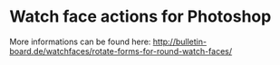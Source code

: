 # Watch face actions for Photoshop 

More informations can be found here:
<http://bulletin-board.de/watchfaces/rotate-forms-for-round-watch-faces/>
